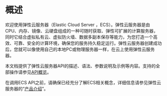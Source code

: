 # 概述<a name="ZH-CN_TOPIC_0170927997"></a>

欢迎使用弹性云服务器（Elastic Cloud Server ，ECS）。弹性云服务器是由CPU、内存、镜像、云硬盘组成的一种可随时获取、弹性可扩展的计算服务器，同时它结合虚拟私有云、虚拟防火墙、数据多副本保存等能力，为您打造一个高效、可靠、安全的计算环境，确保您的服务持久稳定运行。弹性云服务器创建成功后，您就可以像使用自己的本地PC或物理服务器一样，在云上使用弹性云服务器。

本文档提供了弹性云服务器API的描述、语法、参数说明及示例等内容。支持的全部操作请参见[API概览](API概览.md)。

在调用ECS API之前，请确保已经充分了解ECS相关概念，详细信息请参见弹性云服务器的“[产品介绍](https://support.huaweicloud.com/productdesc-ecs/zh-cn_topic_0013771112.html)”。

